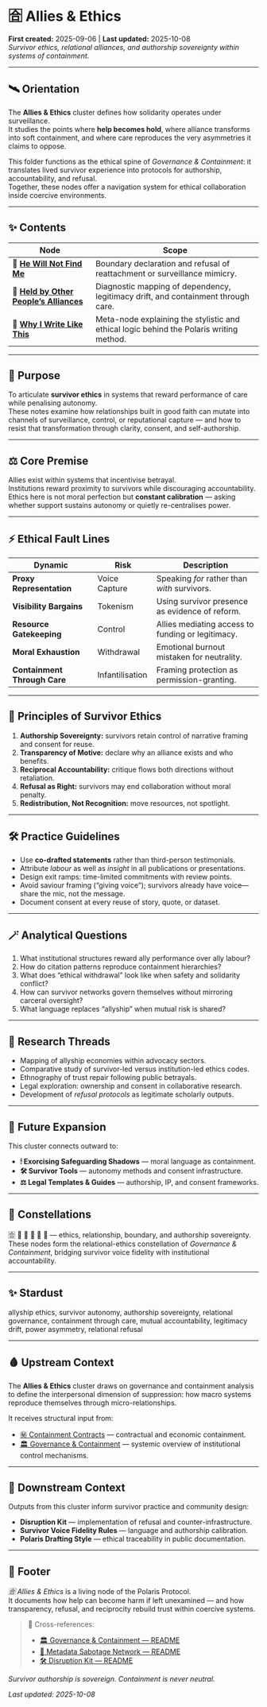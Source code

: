 # 🈴 Allies & Ethics  
**First created:** 2025-09-06  |  **Last updated:** 2025-10-08  
*Survivor ethics, relational alliances, and authorship sovereignty within systems of containment.*

---

## 🛰 Orientation  

The **Allies & Ethics** cluster defines how solidarity operates under surveillance.  
It studies the points where **help becomes hold**, where alliance transforms into soft containment, and where care reproduces the very asymmetries it claims to oppose.  

This folder functions as the ethical spine of *Governance & Containment*: it translates lived survivor experience into protocols for authorship, accountability, and refusal.  
Together, these nodes offer a navigation system for ethical collaboration inside coercive environments.  

---

## ✨ Contents  

| Node | Scope |
|------|--------|
| 🚫 [**He Will Not Find Me**](./🚫_he_will_not_find_me.md) | Boundary declaration and refusal of reattachment or surveillance mimicry. |
| 🤝 [**Held by Other People’s Alliances**](./🤝_held_by_other_peoples_alliances.md) | Diagnostic mapping of dependency, legitimacy drift, and containment through care. |
| 🧠 [**Why I Write Like This**](./🧠_why_i_write_like_this.md) | Meta-node explaining the stylistic and ethical logic behind the Polaris writing method. |

---

## 🚀 Purpose  

To articulate **survivor ethics** in systems that reward performance of care while penalising autonomy.  
These notes examine how relationships built in good faith can mutate into channels of surveillance, control, or reputational capture — and how to resist that transformation through clarity, consent, and self-authorship.  

---

## ⚖️ Core Premise  

Allies exist within systems that incentivise betrayal.  
Institutions reward proximity to survivors while discouraging accountability.  
Ethics here is not moral perfection but **constant calibration** — asking whether support sustains autonomy or quietly re-centralises power.  

---

## ⚡ Ethical Fault Lines  

| Dynamic | Risk | Description |
|----------|------|-------------|
| **Proxy Representation** | Voice Capture | Speaking *for* rather than *with* survivors. |
| **Visibility Bargains** | Tokenism | Using survivor presence as evidence of reform. |
| **Resource Gatekeeping** | Control | Allies mediating access to funding or legitimacy. |
| **Moral Exhaustion** | Withdrawal | Emotional burnout mistaken for neutrality. |
| **Containment Through Care** | Infantilisation | Framing protection as permission-granting. |

---

## 📜 Principles of Survivor Ethics  

1. **Authorship Sovereignty:** survivors retain control of narrative framing and consent for reuse.  
2. **Transparency of Motive:** declare why an alliance exists and who benefits.  
3. **Reciprocal Accountability:** critique flows both directions without retaliation.  
4. **Refusal as Right:** survivors may end collaboration without moral penalty.  
5. **Redistribution, Not Recognition:** move resources, not spotlight.  

---

## 🛠️ Practice Guidelines  

- Use **co-drafted statements** rather than third-person testimonials.  
- Attribute *labour* as well as *insight* in all publications or presentations.  
- Design exit ramps: time-limited commitments with review points.  
- Avoid saviour framing (“giving voice”); survivors already have voice—share the mic, not the message.  
- Document consent at every reuse of story, quote, or dataset.  

---

## 🪄 Analytical Questions  

1. What institutional structures reward ally performance over ally labour?  
2. How do citation patterns reproduce containment hierarchies?  
3. What does “ethical withdrawal” look like when safety and solidarity conflict?  
4. How can survivor networks govern themselves without mirroring carceral oversight?  
5. What language replaces “allyship” when mutual risk is shared?  

---

## 🧪 Research Threads  

- Mapping of allyship economies within advocacy sectors.  
- Comparative study of survivor-led versus institution-led ethics codes.  
- Ethnography of trust repair following public betrayals.  
- Legal exploration: ownership and consent in collaborative research.  
- Development of *refusal protocols* as legitimate scholarly outputs.  

---

## 🌱 Future Expansion  

This cluster connects outward to:  
- **🕯 Exorcising Safeguarding Shadows** — moral language as containment.  
- **🛠️ Survivor Tools** — autonomy methods and consent infrastructure.  
- **⚖️ Legal Templates & Guides** — authorship, IP, and consent frameworks.  

---

## 🌌 Constellations  

🈴 🤝 🚫 🧠 🔮 🧿 — ethics, relationship, boundary, and authorship sovereignty.  
These nodes form the relational-ethics constellation of *Governance & Containment*, bridging survivor voice fidelity with institutional accountability.  

---

## ✨ Stardust  

allyship ethics, survivor autonomy, authorship sovereignty, relational governance, containment through care, mutual accountability, legitimacy drift, power asymmetry, relational refusal  

---

## 🩸 Upstream Context  

The **Allies & Ethics** cluster draws on governance and containment analysis to define the interpersonal dimension of suppression: how macro systems reproduce themselves through micro-relationships.  

It receives structural input from:  
- [㊙ Containment Contracts](../㊙_Containment_Contracts/README.md) — contractual and economic containment.  
- [🏛 Governance & Containment](../README.md) — systemic overview of institutional control mechanisms.  

---

## 🧭 Downstream Context  

Outputs from this cluster inform survivor practice and community design:  
- **Disruption Kit** — implementation of refusal and counter-infrastructure.  
- **Survivor Voice Fidelity Rules** — language and authorship calibration.  
- **Polaris Drafting Style** — ethical traceability in public documentation.  

---

## 🏮 Footer  

*🈴 Allies & Ethics* is a living node of the Polaris Protocol.  
It documents how help can become harm if left unexamined — and how transparency, refusal, and reciprocity rebuild trust within coercive systems.  

> 📡 Cross-references:
> 
> - [🏛 Governance & Containment — README](../README.md)  
> - [🧠 Metadata Sabotage Network — README](../../)  
> - [🛠️ Disruption Kit — README](../../../Disruption_Kit/README.md)  

*Survivor authorship is sovereign. Containment is never neutral.*  

_Last updated: 2025-10-08_
